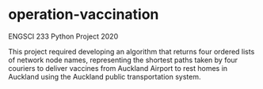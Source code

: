 # operation-vaccination
ENGSCI 233 Python Project 2020

This project required developing an algorithm that returns four ordered lists of network node names, representing the shortest paths taken by four couriers to deliver vaccines from Auckland Airport to rest homes in Auckland using the Auckland public transportation system. 
